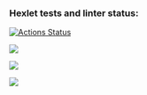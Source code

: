 ### Hexlet tests and linter status:
[![Actions Status](https://github.com/nightshiftmaster/frontend-project-lvl2/workflows/hexlet-check/badge.svg)](https://github.com/nightshiftmaster/frontend-project-lvl2/actions)


<a href="https://codeclimate.com/github/nightshiftmaster/frontend-project-lvl2/maintainability"><img src="https://api.codeclimate.com/v1/badges/7af9fedd8659f0e73a16/maintainability" /></a>

<a href="https://codeclimate.com/github/nightshiftmaster/frontend-project-lvl2/test_coverage"><img src="https://api.codeclimate.com/v1/badges/7af9fedd8659f0e73a16/test_coverage" /></a>


<a href="https://asciinema.org/a/Y7T59JGqyhi7LiCLaFDQEfckX" target="_blank"><img src="https://asciinema.org/a/Y7T59JGqyhi7LiCLaFDQEfckX.svg" /></a>